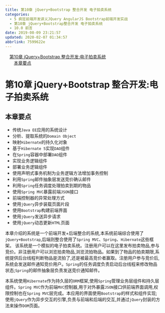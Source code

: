 ```yaml
---
title: 第10章 jQuery+Bootstrap 整合开发 电子拍卖系统
categories: 
  - 5 疯狂前端开发讲义JQuery AngularJS Bootstrap前端开发实战
  - 第10章 jQuery+Bootstrap整合开发 电子拍卖系统
  - 10.0 前言
date: 2019-08-09 23:21:57
updated: 2020-02-07 01:34:57
abbrlink: 7599622e
---
```

<div id='my_toc'><a href="/JavaReadingNotes/7599622e/#第10章-jQuery-Bootstrap-整合开发-电子拍卖系统" class="header_1">第10章 jQuery+Bootstrap 整合开发:电子拍卖系统</a>&nbsp;<br><a href="/JavaReadingNotes/7599622e/#本章要点" class="header_2">本章要点</a>&nbsp;<br></div>
<style>.header_1{margin-left: 1em;}.header_2{margin-left: 2em;}.header_3{margin-left: 3em;}.header_4{margin-left: 4em;}.header_5{margin-left: 5em;}.header_6{margin-left: 6em;}</style>
<!--more-->
<script>if (navigator.platform.search('arm')==-1){document.getElementById('my_toc').style.display = 'none';}var e,p = document.getElementsByTagName('p');while (p.length>0) {e = p[0];e.parentElement.removeChild(e);}</script>

<!--end-->
# 第10章 jQuery+Bootstrap 整合开发:电子拍卖系统 #
## 本章要点 ##
- 传统`Java EE`应用的系统设计
- 分析、提取系统的`Domain Object`
- 映射`Hibernate`的持久化对象
- 基于`Hibernate 5`实现`DAO`组件
- 在`Spring`容器中部署`DAO`组件
- 实现业务逻辑组件
- 部署业务逻辑组件
- 使用声明式事务机制为业务逻辑方法增加事务控制
- 利用`Spring`邮件抽象层发送竞价确认邮件
- 利用`Spring`任务调度处理拍卖到期的物品
- 使用`Spring MVC`暴露前端`JSON`接口
- 前端控制器的异常处理方式
- 使用`jQuery`异步装载页面片段
- 使用`Bootstrap`构建前端界面
- 使用`jQuery`发送异步请求
- 使用`jQuery`动态更新`HTML`页面

本章介绍的系统是一个前端开发+后端整合的系统,本系统前端综合使用了`jQuery+Bootstrap`,后端则整合使用了`Spring MVC`、`Spring`、`Hibernate`这些框架。
该系统是一个模拟的电子拍卖系统。注册用户可以在这里发布拍卖物品,参与竞价。非注册用户可以浏览拍卖物品,浏览流拍物品。如果到了物品的拍卖期限,系统提供后台线程判断物品是流拍了,还是被最高竞价者赢取。注册用户参与竞价后,系统会发送邮件通知竞价用户。`Spring`的任务调度负责启动后台线程来修改物品状态;`Spring`的邮件抽象层负责发送竞价通知邮件。

本系统使用`Hibernate`作为持久层的`ORM`框架,使用`Spring`管理业务层组件和持久层组件。`Spring MVC`作为前端`MVC`控制器,用于对外暴露`JSON`接口供前端界面调用,权限控制也在`Spring MVC`层完成。本应用的界面使用`Bootstrap`的样式和组件实现;使用`jQuery`作为异步交互的引擎,负责与前端和后端的交互,并通过`jQuery`封装的方法来操作`DOM`页面。

